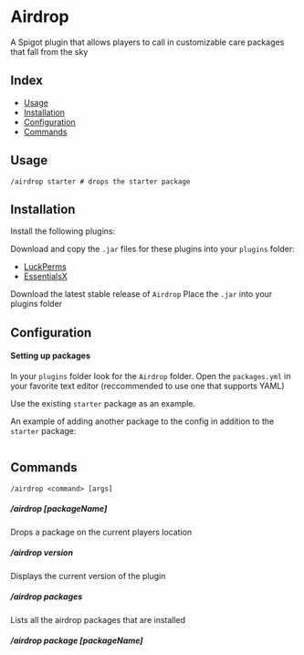 # Airdrop

A Spigot plugin that allows players to call in customizable care packages that fall from the sky

## Index

- [Usage](#usage)
- [Installation](#installation)
- [Configuration](#configuration)
- [Commands](#commands)

## Usage

```
/airdrop starter # drops the starter package
```

## Installation

Install the following plugins:

Download and copy the `.jar` files for these plugins into your `plugins` folder:

- [LuckPerms](https://luckperms.net/)
- [EssentialsX](https://essentialsx.net/)

Download the latest stable release of `Airdrop`
Place the `.jar` into your plugins folder

## Configuration

#### Setting up packages

In your `plugins` folder look for the `Airdrop` folder.
Open the `packages.yml` in your favorite text editor (reccommended to use one that supports YAML)

Use the existing `starter` package as an example.

An example of adding another package to the config in addition to the `starter` package:

```

```

## Commands

`/airdrop <command> [args]`

##### /airdrop [packageName]

Drops a package on the current players location

##### /airdrop version

Displays the current version of the plugin

##### /airdrop packages

Lists all the airdrop packages that are installed

##### /airdrop package [packageName]
